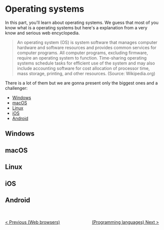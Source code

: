 # Operating systems

In this part, you'll learn about operating systems. We guess that most of you know what is a operating systems but here's a explanation from a very know and serious web encyclopedia.

> An operating system (OS) is system software that manages computer hardware and software resources and provides common services for computer programs.
> All computer programs, excluding firmware, require an operating system to function.
> Time-sharing operating systems schedule tasks for efficient use of the system and may also include accounting software for cost allocation of processor time, mass storage, printing, and other resources. (Source: Wikipedia.org)

There is a lot of them but we are gonna present only the biggest ones and a challenger:
* [Windows](#windows)
* [macOS](#macos)
* [Linux](#linux)
* [iOS](#ios)
* [Android](#android)

## Windows

## macOS

## Linux

## iOS

## Android



<br/><br/>
<span style="float:left">[< Previous (Web browsers)](../WebBrowsers)</span><span style="float:right">[(Programming languages) Next >](../ProgrammingLanguages)</span>

